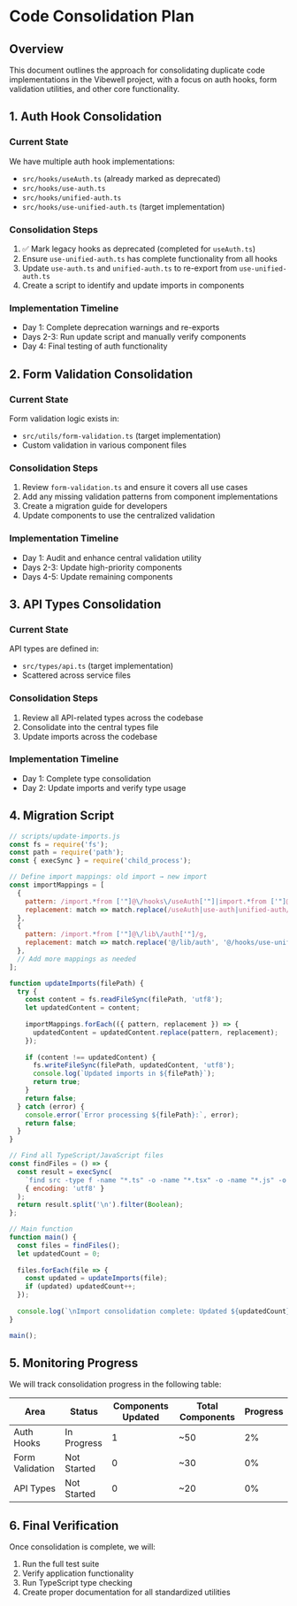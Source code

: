 # Code Consolidation Plan

## Overview
This document outlines the approach for consolidating duplicate code implementations in the Vibewell project, with a focus on auth hooks, form validation utilities, and other core functionality.

## 1. Auth Hook Consolidation

### Current State
We have multiple auth hook implementations:
- `src/hooks/useAuth.ts` (already marked as deprecated)
- `src/hooks/use-auth.ts`
- `src/hooks/unified-auth.ts`
- `src/hooks/use-unified-auth.ts` (target implementation)

### Consolidation Steps
1. ✅ Mark legacy hooks as deprecated (completed for `useAuth.ts`)
2. Ensure `use-unified-auth.ts` has complete functionality from all hooks
3. Update `use-auth.ts` and `unified-auth.ts` to re-export from `use-unified-auth.ts`
4. Create a script to identify and update imports in components

### Implementation Timeline
- Day 1: Complete deprecation warnings and re-exports
- Days 2-3: Run update script and manually verify components
- Day 4: Final testing of auth functionality

## 2. Form Validation Consolidation

### Current State
Form validation logic exists in:
- `src/utils/form-validation.ts` (target implementation)
- Custom validation in various component files

### Consolidation Steps
1. Review `form-validation.ts` and ensure it covers all use cases
2. Add any missing validation patterns from component implementations
3. Create a migration guide for developers
4. Update components to use the centralized validation

### Implementation Timeline
- Day 1: Audit and enhance central validation utility
- Days 2-3: Update high-priority components
- Days 4-5: Update remaining components

## 3. API Types Consolidation

### Current State
API types are defined in:
- `src/types/api.ts` (target implementation)
- Scattered across service files

### Consolidation Steps
1. Review all API-related types across the codebase
2. Consolidate into the central types file
3. Update imports across the codebase

### Implementation Timeline
- Day 1: Complete type consolidation
- Day 2: Update imports and verify type usage

## 4. Migration Script

```javascript
// scripts/update-imports.js
const fs = require('fs');
const path = require('path');
const { execSync } = require('child_process');

// Define import mappings: old import → new import
const importMappings = [
  {
    pattern: /import.*from ['"]@\/hooks\/useAuth['"]|import.*from ['"]@\/hooks\/use-auth['"]|import.*from ['"]@\/hooks\/unified-auth['"]/g,
    replacement: match => match.replace(/useAuth|use-auth|unified-auth/, 'use-unified-auth')
  },
  {
    pattern: /import.*from ['"]@\/lib\/auth['"]/g,
    replacement: match => match.replace('@/lib/auth', '@/hooks/use-unified-auth')
  },
  // Add more mappings as needed
];

function updateImports(filePath) {
  try {
    const content = fs.readFileSync(filePath, 'utf8');
    let updatedContent = content;
    
    importMappings.forEach(({ pattern, replacement }) => {
      updatedContent = updatedContent.replace(pattern, replacement);
    });
    
    if (content !== updatedContent) {
      fs.writeFileSync(filePath, updatedContent, 'utf8');
      console.log(`Updated imports in ${filePath}`);
      return true;
    }
    return false;
  } catch (error) {
    console.error(`Error processing ${filePath}:`, error);
    return false;
  }
}

// Find all TypeScript/JavaScript files
const findFiles = () => {
  const result = execSync(
    `find src -type f -name "*.ts" -o -name "*.tsx" -o -name "*.js" -o -name "*.jsx"`,
    { encoding: 'utf8' }
  );
  return result.split('\n').filter(Boolean);
};

// Main function
function main() {
  const files = findFiles();
  let updatedCount = 0;
  
  files.forEach(file => {
    const updated = updateImports(file);
    if (updated) updatedCount++;
  });
  
  console.log(`\nImport consolidation complete: Updated ${updatedCount} files.`);
}

main();
```

## 5. Monitoring Progress

We will track consolidation progress in the following table:

| Area | Status | Components Updated | Total Components | Progress |
|------|--------|-------------------|-----------------|----------|
| Auth Hooks | In Progress | 1 | ~50 | 2% |
| Form Validation | Not Started | 0 | ~30 | 0% |
| API Types | Not Started | 0 | ~20 | 0% |

## 6. Final Verification

Once consolidation is complete, we will:
1. Run the full test suite
2. Verify application functionality
3. Run TypeScript type checking
4. Create proper documentation for all standardized utilities 